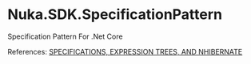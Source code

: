 # Nuka.SDK.SpecificationPattern

Specification Pattern For .Net Core

References: 
[SPECIFICATIONS, EXPRESSION TREES, AND NHIBERNATE](https://davefancher.com/2012/07/03/specifications-expression-trees-and-nhibernate/)

